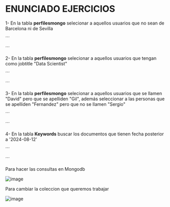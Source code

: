 # ENUNCIADO EJERCICIOS 

 1- En la tabla __perfilesmongo__ selecionar a aquellos usuarios que no sean de Barcelona ni de Sevilla 

´´´

´´´
 
 2- En la tabla __perfilesmongo__ selecionar a aquellos usuarios que tengan como jobtitle "Data Scientist"
 
´´´

´´´
 
 3- En la tabla __perfilesmongo__ selecionar a aquellos usuarios que se llamen "David" pero que se apelliden "Gil", además seleccionar a las personas que se apelliden "Fernandez" pero que no se llamen "Sergio"

´´´

´´´

 4- En la tabla __Keywords__ buscar los documentos que tienen fecha posterior a '2024-08-12'

´´´

´´´


Para hacer las consultas en Mongodb 

![image](https://github.com/user-attachments/assets/83aee315-7b4d-40e6-a1cd-6e9ca339b28b)


Para cambiar la coleccion que queremos trabajar

![image](https://github.com/user-attachments/assets/93d357c6-feea-4a67-aa55-dc90be13f2d9)
